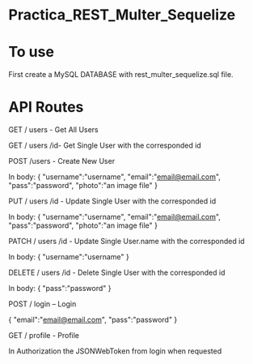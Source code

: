 # Practica_REST_Multer_Sequelize

# To use

First create a MySQL DATABASE with rest_multer_sequelize.sql file.

# API Routes

GET / users - Get All Users

GET / users /id- Get Single User with the corresponded id

POST /users - Create New User

In body: {
"username":"username",
"email":"email@email.com",
"pass":"password",
"photo":"an image file"
}

PUT / users /id - Update Single User with the corresponded id

In body: {
"username":"username",
"email":"email@email.com",
"pass":"password",
"photo":"an image file"
}

PATCH / users /id - Update Single User.name with the corresponded id

In body: {
"username":"username"
}

DELETE / users /id - Delete Single User with the corresponded id

In body: {
"pass":"password"
}

POST / login – Login

{
"email":"email@email.com",
"pass":"password"
}

GET / profile - Profile

In Authorization the JSONWebToken from login when requested
